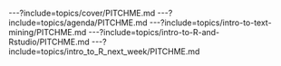 ---?include=topics/cover/PITCHME.md
---?include=topics/agenda/PITCHME.md
---?include=topics/intro-to-text-mining/PITCHME.md
---?include=topics/intro-to-R-and-Rstudio/PITCHME.md
---?include=topics/intro_to_R_next_week/PITCHME.md
